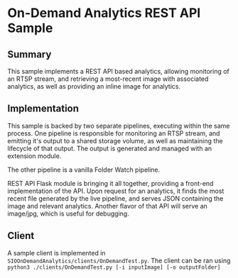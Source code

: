 # On-Demand Analytics REST API Sample

## Summary

This sample implements a REST API based analytics, allowing monitoring of an RTSP stream, and retrieving a most-recent image with associated analytics, as well as providing an inline image for analytics.

## Implementation

This sample is backed by two separate pipelines, executing within the same process. One pipeline is responsible for monitoring an RTSP stream, and emitting it's output to a shared storage volume, as well as maintaining the lifecycle of that output. The output is generated and managed with an extension module.

The other pipeline is a vanilla Folder Watch pipeline.

REST API Flask module is bringing it all together, providing a front-end implementation of the API. Upon request for an analytics, it finds the most recent file generated by the live pipeline, and serves JSON containing the image and relevant analytics. Another flavor of that API will serve an image/jpg, which is useful for debugging.

## Client

A sample client is implemented in `SIOOnDemandAnalytics/clients/OnDemandTest.py`.
The client can be ran using `python3 ./clients/OnDemandTest.py [-i inputImage] [-o outputFolder]`